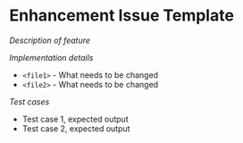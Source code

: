 # Enhancement Issue Template
_Description of feature_

_Implementation details_
- `<file1>` - What needs to be changed
- `<file2>` - What needs to be changed

_Test cases_
- Test case 1, expected output
- Test case 2, expected output
